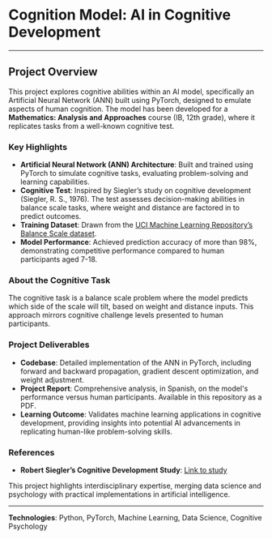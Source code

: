 # Cognition Model: AI in Cognitive Development
<hr>

## Project Overview
This project explores cognitive abilities within an AI model, specifically an Artificial Neural Network (ANN) built using PyTorch, designed to emulate aspects of human cognition. The model has been developed for a **Mathematics: Analysis and Approaches** course (IB, 12th grade), where it replicates tasks from a well-known cognitive test.

### Key Highlights
- **Artificial Neural Network (ANN) Architecture**: Built and trained using PyTorch to simulate cognitive tasks, evaluating problem-solving and learning capabilities.
- **Cognitive Test**: Inspired by Siegler’s study on cognitive development (Siegler, R. S., 1976). The test assesses decision-making abilities in balance scale tasks, where weight and distance are factored in to predict outcomes.
- **Training Dataset**: Drawn from the [UCI Machine Learning Repository’s Balance Scale dataset](https://archive.ics.uci.edu/ml/datasets/Balance+Scale).
- **Model Performance**: Achieved prediction accuracy of more than 98%, demonstrating competitive performance compared to human participants aged 7-18.

### About the Cognitive Task
The cognitive task is a balance scale problem where the model predicts which side of the scale will tilt, based on weight and distance inputs. This approach mirrors cognitive challenge levels presented to human participants.

### Project Deliverables
- **Codebase**: Detailed implementation of the ANN in PyTorch, including forward and backward propagation, gradient descent optimization, and weight adjustment.
- **Project Report**: Comprehensive analysis, in Spanish, on the model's performance versus human participants. Available in this repository as a PDF.
- **Learning Outcome**: Validates machine learning applications in cognitive development, providing insights into potential AI advancements in replicating human-like problem-solving skills.

### References
- **Robert Siegler’s Cognitive Development Study**: [Link to study](https://doi.org/10.1016/0010-0285(76)90016-5)

This project highlights interdisciplinary expertise, merging data science and psychology with practical implementations in artificial intelligence.

---
**Technologies**: Python, PyTorch, Machine Learning, Data Science, Cognitive Psychology

